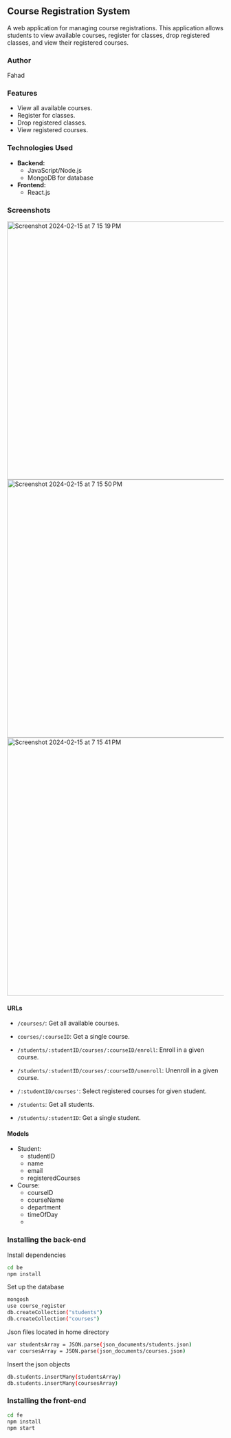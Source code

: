 ## Course Registration System

A web application for managing course registrations. This application allows students to view available courses, register for classes, drop registered classes, and view their registered courses.

### Author
Fahad

### Features

- View all available courses.
- Register for classes.
- Drop registered classes.
- View registered courses.

### Technologies Used

- **Backend:**
  - JavaScript/Node.js
  - MongoDB for database
- **Frontend:**
  - React.js

### Screenshots
<img width="600" alt="Screenshot 2024-02-15 at 7 15 19 PM" src="https://github.com/fahad-ali1/course_registration_system/assets/97869609/7413f0c5-0b67-4ecb-a41f-8411a48a58b1">
<img width="600" alt="Screenshot 2024-02-15 at 7 15 50 PM" src="https://github.com/fahad-ali1/course_registration_system/assets/97869609/df475b67-64f1-43ec-813d-8e3cd74710c8">
<img width="600" alt="Screenshot 2024-02-15 at 7 15 41 PM" src="https://github.com/fahad-ali1/course_registration_system/assets/97869609/7aed55fb-f5f4-4ab8-b2c5-881f62b793b5">

#### URLs

- `/courses/`: Get all available courses.
- `courses/:courseID`: Get a single course.

- `/students/:studentID/courses/:courseID/enroll`: Enroll in a given course.
- `/students/:studentID/courses/:courseID/unenroll`: Unenroll in a given course.
- `/:studentID/courses'`: Select registered courses for given student.
  
- `/students`: Get all students.
- `/students/:studentID`: Get a single student.

#### Models

- Student:
  - studentID
  - name
  - email
  - registeredCourses
- Course:
  - courseID
  - courseName
  - department
  - timeOfDay
  - 

### Installing the back-end
Install dependencies
```bash
cd be
npm install
```

Set up the database
```bash
mongosh
use course_register
db.createCollection("students")
db.createCollection("courses")
```

Json files located in home directory
```bash
var studentsArray = JSON.parse(json_documents/students.json)
var coursesArray = JSON.parse(json_documents/courses.json)
```

Insert the json objects
```bash
db.students.insertMany(studentsArray)
db.students.insertMany(coursesArray)
```

### Installing the front-end
```bash
cd fe
npm install
npm start
```
